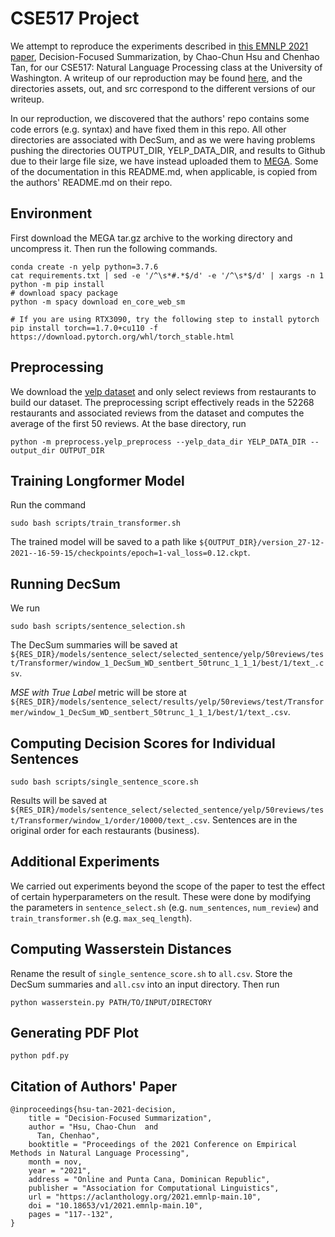 # CSE517 Project

We attempt to reproduce the experiments described in [this EMNLP 2021 paper](https://aclanthology.org/2021.emnlp-main.10.pdf), Decision-Focused Summarization, by Chao-Chun Hsu and Chenhao Tan, for our CSE517: Natural Language Processing class at the University of Washington. A writeup of our reproduction may be found [here](https://github.com/ericxiaseattle/CSE517-Project/raw/main/out/projectv2.pdf), and the directories assets, out, and src correspond to the different versions of our writeup.

In our reproduction, we discovered that the authors' repo contains some code errors (e.g. syntax) and have fixed them in this repo. 
All other directories are associated with DecSum, and as we were having problems pushing the directories OUTPUT_DIR, YELP_DATA_DIR, and results to Github due to their large file size, we have instead uploaded them to [MEGA](https://insertmegalinkhere.com). Some of the documentation in this README.md, when applicable, is copied from the authors' README.md on their repo.

## Environment
First download the MEGA tar.gz archive to the working directory and uncompress it. Then run the following commands.
```
conda create -n yelp python=3.7.6
cat requirements.txt | sed -e '/^\s*#.*$/d' -e '/^\s*$/d' | xargs -n 1 python -m pip install
# download spacy package
python -m spacy download en_core_web_sm

# If you are using RTX3090, try the following step to install pytorch
pip install torch==1.7.0+cu110 -f https://download.pytorch.org/whl/torch_stable.html
```
## Preprocessing
We download the [yelp dataset](https://www.yelp.com/dataset/download) and only select reviews from restaurants to build our dataset. The preprocessing script
effectively reads in the 52268 restaurants and associated reviews from the dataset and computes the average of the first 50 reviews. At the base directory, run 
```
python -m preprocess.yelp_preprocess --yelp_data_dir YELP_DATA_DIR --output_dir OUTPUT_DIR
```

## Training Longformer Model
Run the command
```
sudo bash scripts/train_transformer.sh
```
The trained model will be saved to a path like 
`${OUTPUT_DIR}/version_27-12-2021--16-59-15/checkpoints/epoch=1-val_loss=0.12.ckpt`. 

## Running DecSum
We run
```
sudo bash scripts/sentence_selection.sh
```
The DecSum summaries will be saved at `${RES_DIR}/models/sentence_select/selected_sentence/yelp/50reviews/test/Transformer/window_1_DecSum_WD_sentbert_50trunc_1_1_1/best/1/text_.csv`.

*_MSE with True Label_* metric will be store at `${RES_DIR}/models/sentence_select/results/yelp/50reviews/test/Transformer/window_1_DecSum_WD_sentbert_50trunc_1_1_1/best/1/text_.csv`.

## Computing Decision Scores for Individual Sentences
```
sudo bash scripts/single_sentence_score.sh
```
Results will be saved at `${RES_DIR}/models/sentence_select/selected_sentence/yelp/50reviews/test/Transformer/window_1/order/10000/text_.csv`.
Sentences are in the original order for each restaurants (business).

## Additional Experiments 
We carried out experiments beyond the scope of the paper to test the effect of certain hyperparameters on the result. These were done by modifying the parameters in `sentence_select.sh` (e.g. `num_sentences`, `num_review`) and `train_transformer.sh` (e.g. `max_seq_length`). 

## Computing Wasserstein Distances
Rename the result of `single_sentence_score.sh` to `all.csv`. Store the DecSum summaries and `all.csv` into an input directory. Then run 
```
python wasserstein.py PATH/TO/INPUT/DIRECTORY
```

## Generating PDF Plot
```
python pdf.py
```

## Citation of Authors' Paper
```
@inproceedings{hsu-tan-2021-decision,
    title = "Decision-Focused Summarization",
    author = "Hsu, Chao-Chun  and
      Tan, Chenhao",
    booktitle = "Proceedings of the 2021 Conference on Empirical Methods in Natural Language Processing",
    month = nov,
    year = "2021",
    address = "Online and Punta Cana, Dominican Republic",
    publisher = "Association for Computational Linguistics",
    url = "https://aclanthology.org/2021.emnlp-main.10",
    doi = "10.18653/v1/2021.emnlp-main.10",
    pages = "117--132",
}
```
